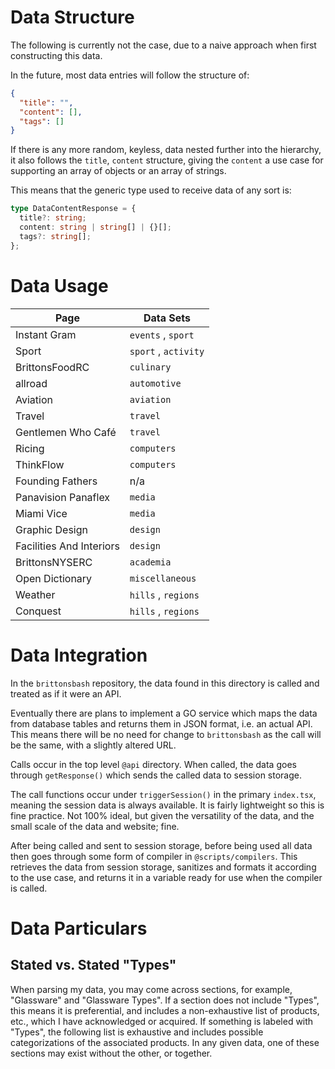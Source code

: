# Data Structure

The following is currently not the case, due to a naive approach when first constructing this data.

In the future, most data entries will follow the structure of:

```json
{
  "title": "",
  "content": [],
  "tags": []
}
```

If there is any more random, keyless, data nested further into the hierarchy, it also follows the `title`, `content` structure, giving the `content` a use case for supporting an array of objects or an array of strings.

This means that the generic type used to receive data of any sort is:

```ts
type DataContentResponse = {
  title?: string;
  content: string | string[] | {}[];
  tags?: string[];
};
```

# Data Usage

| Page                     | Data Sets            |
| ------------------------ | -------------------- |
| Instant Gram             | `events` , `sport`   |
| Sport                    | `sport` , `activity` |
| BrittonsFoodRC           | `culinary`           |
| allroad                  | `automotive`         |
| Aviation                 | `aviation`           |
| Travel                   | `travel`             |
| Gentlemen Who Café       | `travel`             |
| Ricing                   | `computers`          |
| ThinkFlow                | `computers`          |
| Founding Fathers         | n/a                  |
| Panavision Panaflex      | `media`              |
| Miami Vice               | `media`              |
| Graphic Design           | `design`             |
| Facilities And Interiors | `design`             |
| BrittonsNYSERC           | `academia`           |
| Open Dictionary          | `miscellaneous`      |
| Weather                  | `hills` , `regions`  |
| Conquest                 | `hills` , `regions`  |

# Data Integration

In the `brittonsbash` repository, the data found in this directory is called and treated as if it were an API.

Eventually there are plans to implement a GO service which maps the data from database tables and returns them in JSON format, i.e. an actual API. This means there will be no need for change to `brittonsbash` as the call will be the same, with a slightly altered URL.

Calls occur in the top level `@api` directory. When called, the data goes through `getResponse()` which sends the called data to session storage.

The call functions occur under `triggerSession()` in the primary `index.tsx`, meaning the session data is always available. It is fairly lightweight so this is fine practice. Not 100% ideal, but given the versatility of the data, and the small scale of the data and website; fine.

After being called and sent to session storage, before being used all data then goes through some form of compiler in `@scripts/compilers`. This retrieves the data from session storage, sanitizes and formats it according to the use case, and returns it in a variable ready for use when the compiler is called.

# Data Particulars

## Stated vs. Stated "Types"

When parsing my data, you may come across sections, for example, "Glassware" and "Glassware Types". If a section does not include "Types", this means it is preferential, and includes a non-exhaustive list of products, etc., which I have acknowledged or acquired. If something is labeled with "Types", the following list is exhaustive and includes possible categorizations of the associated products. In any given data, one of these sections may exist without the other, or together.
